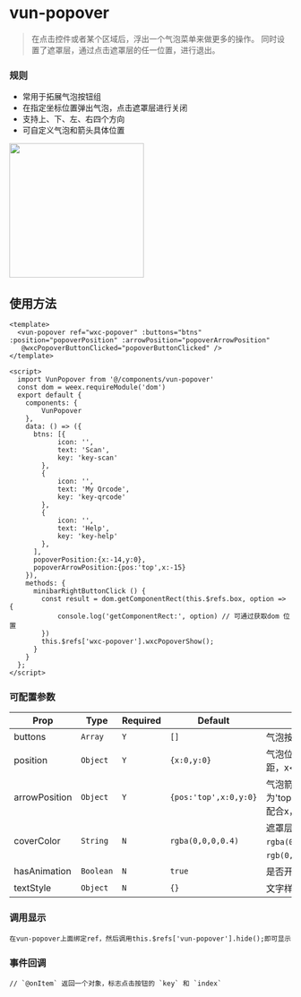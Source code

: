 # vun-popover 

 > 在点击控件或者某个区域后，浮出一个气泡菜单来做更多的操作。 同时设置了遮罩层，通过点击遮罩层的任一位置，进行退出。

### 规则
- 常用于拓展气泡按钮组
- 在指定坐标位置弹出气泡，点击遮罩层进行关闭
- 支持上、下、左、右四个方向
- 可自定义气泡和箭头具体位置

<img src="/unpackage/gif/popover.gif?raw=true" width="240"/>


## 使用方法

```vue
<template>
  <vun-popover ref="wxc-popover" :buttons="btns" :position="popoverPosition" :arrowPosition="popoverArrowPosition"
   @wxcPopoverButtonClicked="popoverButtonClicked" />
</template>

<script>
  import VunPopover from '@/components/vun-popover'
  const dom = weex.requireModule('dom')
  export default {
  	components: {
  		VunPopover
  	},
    data: () => ({
      btns: [{
      		icon: '',
      		text: 'Scan',
      		key: 'key-scan'
      	},
      	{
      		icon: '',
      		text: 'My Qrcode',
      		key: 'key-qrcode'
      	},
      	{
      		icon: '',
      		text: 'Help',
      		key: 'key-help'
      	},
      ],
      popoverPosition:{x:-14,y:0},
      popoverArrowPosition:{pos:'top',x:-15}
    }),
    methods: {
      minibarRightButtonClick () {
      	const result = dom.getComponentRect(this.$refs.box, option => { 
      		console.log('getComponentRect:', option) // 可通过获取dom 位置
      	})
      	this.$refs['wxc-popover'].wxcPopoverShow();
      }
    }
  };
</script>
```


### 可配置参数

| Prop | Type | Required | Default | Description |
|-------------|------------|--------|-----|-----|
| buttons | `Array` |`Y`|`[]` | 气泡按钮数据列表` |
| position | `Object` |`Y`|`{x:0,y:0}` | 气泡位置，x>0 为左边距，x<0 为右边距，y同理 |
| arrowPosition | `Object` |`Y`|`{pos:'top',x:0,y:0}` | 气泡箭头位置，pos 为'top,bottom,left,right'，配合x，y定位箭头位置  |
| coverColor | `String` |`N`|`rgba(0,0,0,0.4)`| 遮罩层颜色，如 `rgba(0,0,0,0.4)`，`rgb(0,0,0)`，`#000` |
| hasAnimation | `Boolean` |`N`| `true` | 是否开启展开动画  |
| textStyle | `Object` |`N`| `{}` | 文字样式覆盖 |

### 调用显示

```
在vun-popover上面绑定ref，然后调用this.$refs['vun-popover'].hide();即可显示
```

### 事件回调

```
// `@onItem` 返回一个对象，标志点击按钮的 `key` 和 `index`
```
